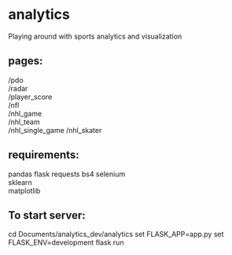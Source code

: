 # analytics #
Playing around with sports analytics and visualization


## pages:  ##
/pdo  
/radar  
/player_score  
/nfl  
/nhl_game  
/nhl_team  
/nhl_single_game
/nhl_skater  

## requirements:  ##
pandas
flask
requests
bs4
selenium  
sklearn  
matplotlib  

## To start server:  ##
cd Documents/analytics_dev/analytics
set FLASK_APP=app.py
set FLASK_ENV=development
flask run

